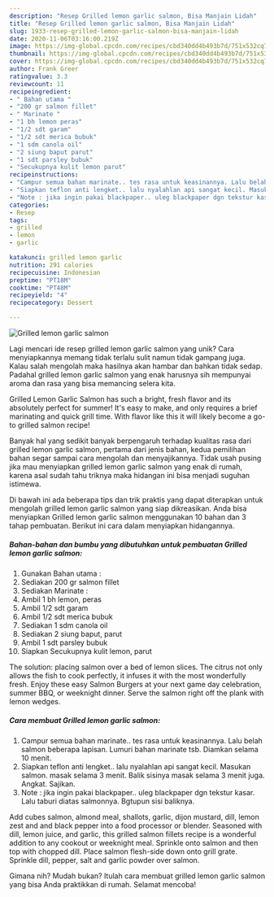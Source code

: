 ```yaml
---
description: "Resep Grilled lemon garlic salmon, Bisa Manjain Lidah"
title: "Resep Grilled lemon garlic salmon, Bisa Manjain Lidah"
slug: 1933-resep-grilled-lemon-garlic-salmon-bisa-manjain-lidah
date: 2020-11-06T03:16:00.219Z
image: https://img-global.cpcdn.com/recipes/cbd340dd4b493b7d/751x532cq70/grilled-lemon-garlic-salmon-foto-resep-utama.jpg
thumbnail: https://img-global.cpcdn.com/recipes/cbd340dd4b493b7d/751x532cq70/grilled-lemon-garlic-salmon-foto-resep-utama.jpg
cover: https://img-global.cpcdn.com/recipes/cbd340dd4b493b7d/751x532cq70/grilled-lemon-garlic-salmon-foto-resep-utama.jpg
author: Frank Greer
ratingvalue: 3.3
reviewcount: 11
recipeingredient:
- " Bahan utama "
- "200 gr salmon fillet"
- " Marinate "
- "1 bh lemon peras"
- "1/2 sdt garam"
- "1/2 sdt merica bubuk"
- "1 sdm canola oil"
- "2 siung baput parut"
- "1 sdt parsley bubuk"
- "Secukupnya kulit lemon parut"
recipeinstructions:
- "Campur semua bahan marinate.. tes rasa untuk keasinannya. Lalu belah salmon beberapa lapisan. Lumuri bahan marinate tsb. Diamkan selama 10 menit."
- "Siapkan teflon anti lengket.. lalu nyalahlan api sangat kecil. Masukan salmon. masak selama 3 menit. Balik sisinya masak selama 3 menit juga. Angkat. Sajikan."
- "Note : jika ingin pakai blackpaper.. uleg blackpaper dgn tekstur kasar. Lalu taburi diatas salmonnya. Bgtupun sisi baliknya."
categories:
- Resep
tags:
- grilled
- lemon
- garlic

katakunci: grilled lemon garlic 
nutrition: 291 calories
recipecuisine: Indonesian
preptime: "PT18M"
cooktime: "PT48M"
recipeyield: "4"
recipecategory: Dessert

---
```



![Grilled lemon garlic salmon](https://img-global.cpcdn.com/recipes/cbd340dd4b493b7d/751x532cq70/grilled-lemon-garlic-salmon-foto-resep-utama.jpg)

Lagi mencari ide resep grilled lemon garlic salmon yang unik? Cara menyiapkannya memang tidak terlalu sulit namun tidak gampang juga. Kalau salah mengolah maka hasilnya akan hambar dan bahkan tidak sedap. Padahal grilled lemon garlic salmon yang enak harusnya sih mempunyai aroma dan rasa yang bisa memancing selera kita.

Grilled Lemon Garlic Salmon has such a bright, fresh flavor and its absolutely perfect for summer! It&#39;s easy to make, and only requires a brief marinating and quick grill time. With flavor like this it will likely become a go-to grilled salmon recipe!

Banyak hal yang sedikit banyak berpengaruh terhadap kualitas rasa dari grilled lemon garlic salmon, pertama dari jenis bahan, kedua pemilihan bahan segar sampai cara mengolah dan menyajikannya. Tidak usah pusing jika mau menyiapkan grilled lemon garlic salmon yang enak di rumah, karena asal sudah tahu triknya maka hidangan ini bisa menjadi suguhan istimewa.


Di bawah ini ada beberapa tips dan trik praktis yang dapat diterapkan untuk mengolah grilled lemon garlic salmon yang siap dikreasikan. Anda bisa menyiapkan Grilled lemon garlic salmon menggunakan 10 bahan dan 3 tahap pembuatan. Berikut ini cara dalam menyiapkan hidangannya.

<!--inarticleads1-->

##### Bahan-bahan dan bumbu yang dibutuhkan untuk pembuatan Grilled lemon garlic salmon:

1. Gunakan  Bahan utama :
1. Sediakan 200 gr salmon fillet
1. Sediakan  Marinate :
1. Ambil 1 bh lemon, peras
1. Ambil 1/2 sdt garam
1. Ambil 1/2 sdt merica bubuk
1. Sediakan 1 sdm canola oil
1. Sediakan 2 siung baput, parut
1. Ambil 1 sdt parsley bubuk
1. Siapkan Secukupnya kulit lemon, parut


The solution: placing salmon over a bed of lemon slices. The citrus not only allows the fish to cook perfectly, it infuses it with the most wonderfully fresh. Enjoy these easy Salmon Burgers at your next game day celebration, summer BBQ, or weeknight dinner. Serve the salmon right off the plank with lemon wedges. 

<!--inarticleads2-->

##### Cara membuat Grilled lemon garlic salmon:

1. Campur semua bahan marinate.. tes rasa untuk keasinannya. Lalu belah salmon beberapa lapisan. Lumuri bahan marinate tsb. Diamkan selama 10 menit.
1. Siapkan teflon anti lengket.. lalu nyalahlan api sangat kecil. Masukan salmon. masak selama 3 menit. Balik sisinya masak selama 3 menit juga. Angkat. Sajikan.
1. Note : jika ingin pakai blackpaper.. uleg blackpaper dgn tekstur kasar. Lalu taburi diatas salmonnya. Bgtupun sisi baliknya.


Add cubes salmon, almond meal, shallots, garlic, dijon mustard, dill, lemon zest and and black pepper into a food processor or blender. Seasoned with dill, lemon juice, and garlic, this grilled salmon fillets recipe is a wonderful addition to any cookout or weeknight meal. Sprinkle onto salmon and then top with chopped dill. Place salmon flesh-side down onto grill grate. Sprinkle dill, pepper, salt and garlic powder over salmon. 

Gimana nih? Mudah bukan? Itulah cara membuat grilled lemon garlic salmon yang bisa Anda praktikkan di rumah. Selamat mencoba!
